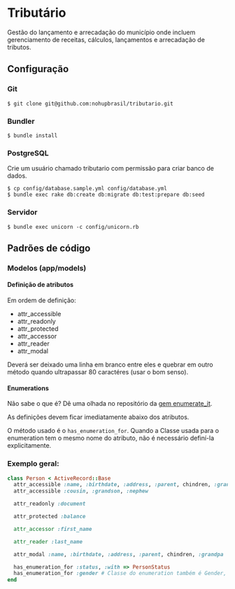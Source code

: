 # Tributário

Gestão do lançamento e arrecadação do município onde incluem gerenciamento de receitas, cálculos, lançamentos e arrecadação de tributos.

## Configuração

### Git

    $ git clone git@github.com:nohupbrasil/tributario.git

### Bundler

    $ bundle install

### PostgreSQL

Crie um usuário chamado tributario com permissão para criar banco de dados.

    $ cp config/database.sample.yml config/database.yml
    $ bundle exec rake db:create db:migrate db:test:prepare db:seed

### Servidor

    $ bundle exec unicorn -c config/unicorn.rb

## Padrões de código

### Modelos (app/models)

#### Definição de atributos

Em ordem de definição:

* attr_accessible
* attr_readonly
* attr_protected
* attr_accessor
* attr_reader
* attr_modal

Deverá ser deixado uma linha em branco entre eles e quebrar em outro método quando ultrapassar 80 caractéres (usar o bom senso).

#### Enumerations

Não sabe o que é? Dê uma olhada no repositório da [gem enumerate_it](https://github.com/cassiomarques/enumerate_it).

As definições devem ficar imediatamente abaixo dos atributos.

O método usado é o `has_enumeration_for`. Quando a Classe usada para o enumeration tem o mesmo nome do atributo, não é necessário definí-la explicitamente.


### Exemplo geral:

```ruby
class Person < ActiveRecord::Base
  attr_accessible :name, :birthdate, :address, :parent, chindren, :grandpa
  attr_accessible :cousin, :grandson, :nephew

  attr_readonly :document

  attr_protected :balance

  attr_accessor :first_name

  attr_reader :last_name

  attr_modal :name, :birthdate, :address, :parent, chindren, :grandpa

  has_enumeration_for :status, :with => PersonStatus
  has_enumeration_for :gender # Classe do enumeration também é Gender, logo, não precisa ser definido com o :with
end
```
